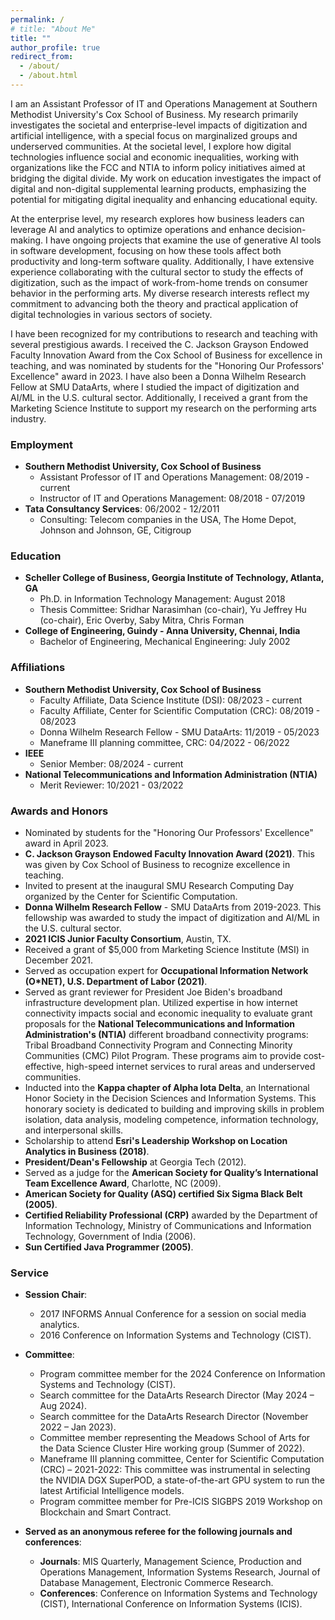```yaml
---
permalink: /
# title: "About Me"
title: ""
author_profile: true
redirect_from: 
  - /about/
  - /about.html
---
```


<!-- ![Profile Image](./images/DALL·E%202024-10-12%2022.58.27.png) -->
<!-- <img src="./images/DALL·E%202024-10-12%2022.58.27.png" alt="Profile Image" width="800" height="100"> -->
<!-- <img src="./images/DALL·E%202024-10-12%2022.58.27.png" alt="Profile Image" width="800" height="10px"> -->


I am an Assistant Professor of IT and Operations Management at Southern Methodist University's Cox School of Business. My research primarily investigates the societal and enterprise-level impacts of digitization and artificial intelligence, with a special focus on marginalized groups and underserved communities. At the societal level, I explore how digital technologies influence social and economic inequalities, working with organizations like the FCC and NTIA to inform policy initiatives aimed at bridging the digital divide. My work on education investigates the impact of digital and non-digital supplemental learning products, emphasizing the potential for mitigating digital inequality and enhancing educational equity.

At the enterprise level, my research explores how business leaders can leverage AI and analytics to optimize operations and enhance decision-making. I have ongoing projects that examine the use of generative AI tools in software development, focusing on how these tools affect both productivity and long-term software quality. Additionally, I have extensive experience collaborating with the cultural sector to study the effects of digitization, such as the impact of work-from-home trends on consumer behavior in the performing arts. My diverse research interests reflect my commitment to advancing both the theory and practical application of digital technologies in various sectors of society.

I have been recognized for my contributions to research and teaching with several prestigious awards. I received the C. Jackson Grayson Endowed Faculty Innovation Award from the Cox School of Business for excellence in teaching, and was nominated by students for the "Honoring Our Professors' Excellence" award in 2023. I have also been a Donna Wilhelm Research Fellow at SMU DataArts, where I studied the impact of digitization and AI/ML in the U.S. cultural sector. Additionally, I received a grant from the Marketing Science Institute to support my research on the performing arts industry.

### Employment
- **Southern Methodist University, Cox School of Business**  
  - Assistant Professor of IT and Operations Management: 08/2019 - current
  - Instructor of IT and Operations Management: 08/2018 - 07/2019
- **Tata Consultancy Services**: 06/2002 - 12/2011  
  - Consulting: Telecom companies in the USA, The Home Depot, Johnson and Johnson, GE, Citigroup

### Education
- **Scheller College of Business, Georgia Institute of Technology, Atlanta, GA**  
  - Ph.D. in Information Technology Management: August 2018  
  - Thesis Committee: Sridhar Narasimhan (co-chair), Yu Jeffrey Hu (co-chair), Eric Overby, Saby Mitra, Chris Forman
- **College of Engineering, Guindy - Anna University, Chennai, India**  
  - Bachelor of Engineering, Mechanical Engineering: July 2002

### Affiliations
- **Southern Methodist University, Cox School of Business**
  - Faculty Affiliate, Data Science Institute (DSI): 08/2023 - current
  - Faculty Affiliate, Center for Scientific Computation (CRC): 08/2019 - 08/2023
  - Donna Wilhelm Research Fellow - SMU DataArts: 11/2019 - 05/2023
  - Maneframe III planning committee, CRC: 04/2022 - 06/2022
- **IEEE**
  - Senior Member: 08/2024 - current
- **National Telecommunications and Information Administration (NTIA)**
  - Merit Reviewer: 10/2021 - 03/2022

### Awards and Honors
- Nominated by students for the "Honoring Our Professors' Excellence" award in April 2023.
- **C. Jackson Grayson Endowed Faculty Innovation Award (2021)**. This was given by Cox School of Business to recognize excellence in teaching.
- Invited to present at the inaugural SMU Research Computing Day organized by the Center for Scientific Computation.
- **Donna Wilhelm Research Fellow** - SMU DataArts from 2019-2023. This fellowship was awarded to study the impact of digitization and AI/ML in the U.S. cultural sector.
- **2021 ICIS Junior Faculty Consortium**, Austin, TX.
- Received a grant of $5,000 from Marketing Science Institute (MSI) in December 2021.
- Served as occupation expert for **Occupational Information Network (O*NET), U.S. Department of Labor (2021)**.
- Served as grant reviewer for President Joe Biden's broadband infrastructure development plan. Utilized expertise in how internet connectivity impacts social and economic inequality to evaluate grant proposals for the **National Telecommunications and Information Administration's (NTIA)** different broadband connectivity programs: Tribal Broadband Connectivity Program and Connecting Minority Communities (CMC) Pilot Program. These programs aim to provide cost-effective, high-speed internet services to rural areas and underserved communities.
- Inducted into the **Kappa chapter of Alpha Iota Delta**, an International Honor Society in the Decision Sciences and Information Systems. This honorary society is dedicated to building and improving skills in problem isolation, data analysis, modeling competence, information technology, and interpersonal skills.
- Scholarship to attend **Esri's Leadership Workshop on Location Analytics in Business (2018)**.
- **President/Dean's Fellowship** at Georgia Tech (2012).
- Served as a judge for the **American Society for Quality’s International Team Excellence Award**, Charlotte, NC (2009).
- **American Society for Quality (ASQ) certified Six Sigma Black Belt (2005)**.
- **Certified Reliability Professional (CRP)** awarded by the Department of Information Technology, Ministry of Communications and Information Technology, Government of India (2006).
- **Sun Certified Java Programmer (2005)**.

### Service
- **Session Chair**:
  - 2017 INFORMS Annual Conference for a session on social media analytics.
  - 2016 Conference on Information Systems and Technology (CIST).

- **Committee**:
  - Program committee member for the 2024 Conference on Information Systems and Technology (CIST).
  - Search committee for the DataArts Research Director (May 2024 – Aug 2024).
  - Search committee for the DataArts Research Director (November 2022 – Jan 2023).
  - Committee member representing the Meadows School of Arts for the Data Science Cluster Hire working group (Summer of 2022).
  - Maneframe III planning committee, Center for Scientific Computation (CRC) – 2021-2022: This committee was instrumental in selecting the NVIDIA DGX SuperPOD, a state-of-the-art GPU system to run the latest Artificial Intelligence models.
  - Program committee member for Pre-ICIS SIGBPS 2019 Workshop on Blockchain and Smart Contract.

- **Served as an anonymous referee for the following journals and conferences**:
  - **Journals**: MIS Quarterly, Management Science, Production and Operations Management, Information Systems Research, Journal of Database Management, Electronic Commerce Research.
  - **Conferences**: Conference on Information Systems and Technology (CIST), International Conference on Information Systems (ICIS).


<!-- Karthik Babu Nattamai Kannan is an Assistant Professor of IT and Operations Management at Southern Methodist University's Cox School of Business. His research primarily investigates the societal and enterprise-level impacts of digitization and artificial intelligence, with a special focus on marginalized groups and underserved communities. At the societal level, Karthik explores how digital technologies influence social and economic inequalities, working with organizations like the FCC and NTIA to inform policy initiatives aimed at bridging the digital divide. His work on education investigates the impact of digital and non-digital supplemental learning products, emphasizing the potential for mitigating digital inequality and enhancing educational equity.

At the enterprise level, Karthik's research explores how business leaders can leverage AI and analytics to optimize operations and enhance decision-making. He has ongoing projects that examine the use of generative AI tools in software development, focusing on how these tools affect both productivity and long-term software quality. Additionally, Karthik has extensive experience collaborating with the cultural sector to study the effects of digitization, such as the impact of work-from-home trends on consumer behavior in the performing arts. His diverse research interests reflect his commitment to advancing both the theory and practical application of digital technologies in various sectors of society.

Karthik has been recognized for his contributions to research and teaching with several prestigious awards. He received the C. Jackson Grayson Endowed Faculty Innovation Award from the Cox School of Business for excellence in teaching, and was nominated by students for the "Honoring Our Professors' Excellence" award in 2023. He has also been a Donna Wilhelm Research Fellow at SMU DataArts, where he studied the impact of digitization and AI/ML in the U.S. cultural sector. Additionally, Karthik received a grant from the Marketing Science Institute to support his research on the performing arts industry. -->

<!-- 
This is the front page of a website that is powered by the [Academic Pages template](https://github.com/academicpages/academicpages.github.io) and hosted on GitHub pages. [GitHub pages](https://pages.github.com) is a free service in which websites are built and hosted from code and data stored in a GitHub repository, automatically updating when a new commit is made to the respository. This template was forked from the [Minimal Mistakes Jekyll Theme](https://mmistakes.github.io/minimal-mistakes/) created by Michael Rose, and then extended to support the kinds of content that academics have: publications, talks, teaching, a portfolio, blog posts, and a dynamically-generated CV. You can fork [this repository](https://github.com/academicpages/academicpages.github.io) right now, modify the configuration and markdown files, add your own PDFs and other content, and have your own site for free, with no ads! An older version of this template powers my own personal website at [stuartgeiger.com](http://stuartgeiger.com), which uses [this Github repository](https://github.com/staeiou/staeiou.github.io).

A data-driven personal website
======
Like many other Jekyll-based GitHub Pages templates, Academic Pages makes you separate the website's content from its form. The content & metadata of your website are in structured markdown files, while various other files constitute the theme, specifying how to transform that content & metadata into HTML pages. You keep these various markdown (.md), YAML (.yml), HTML, and CSS files in a public GitHub repository. Each time you commit and push an update to the repository, the [GitHub pages](https://pages.github.com/) service creates static HTML pages based on these files, which are hosted on GitHub's servers free of charge.

Many of the features of dynamic content management systems (like Wordpress) can be achieved in this fashion, using a fraction of the computational resources and with far less vulnerability to hacking and DDoSing. You can also modify the theme to your heart's content without touching the content of your site. If you get to a point where you've broken something in Jekyll/HTML/CSS beyond repair, your markdown files describing your talks, publications, etc. are safe. You can rollback the changes or even delete the repository and start over -- just be sure to save the markdown files! Finally, you can also write scripts that process the structured data on the site, such as [this one](https://github.com/academicpages/academicpages.github.io/blob/master/talkmap.ipynb) that analyzes metadata in pages about talks to display [a map of every location you've given a talk](https://academicpages.github.io/talkmap.html).

Getting started
======
1. Register a GitHub account if you don't have one and confirm your e-mail (required!)
1. Fork [this repository](https://github.com/academicpages/academicpages.github.io) by clicking the "fork" button in the top right. 
1. Go to the repository's settings (rightmost item in the tabs that start with "Code", should be below "Unwatch"). Rename the repository "[your GitHub username].github.io", which will also be your website's URL.
1. Set site-wide configuration and create content & metadata (see below -- also see [this set of diffs](http://archive.is/3TPas) showing what files were changed to set up [an example site](https://getorg-testacct.github.io) for a user with the username "getorg-testacct")
1. Upload any files (like PDFs, .zip files, etc.) to the files/ directory. They will appear at https://[your GitHub username].github.io/files/example.pdf.  
1. Check status by going to the repository settings, in the "GitHub pages" section

Site-wide configuration
------
The main configuration file for the site is in the base directory in [_config.yml](https://github.com/academicpages/academicpages.github.io/blob/master/_config.yml), which defines the content in the sidebars and other site-wide features. You will need to replace the default variables with ones about yourself and your site's github repository. The configuration file for the top menu is in [_data/navigation.yml](https://github.com/academicpages/academicpages.github.io/blob/master/_data/navigation.yml). For example, if you don't have a portfolio or blog posts, you can remove those items from that navigation.yml file to remove them from the header. 

Create content & metadata
------
For site content, there is one markdown file for each type of content, which are stored in directories like _publications, _talks, _posts, _teaching, or _pages. For example, each talk is a markdown file in the [_talks directory](https://github.com/academicpages/academicpages.github.io/tree/master/_talks). At the top of each markdown file is structured data in YAML about the talk, which the theme will parse to do lots of cool stuff. The same structured data about a talk is used to generate the list of talks on the [Talks page](https://academicpages.github.io/talks), each [individual page](https://academicpages.github.io/talks/2012-03-01-talk-1) for specific talks, the talks section for the [CV page](https://academicpages.github.io/cv), and the [map of places you've given a talk](https://academicpages.github.io/talkmap.html) (if you run this [python file](https://github.com/academicpages/academicpages.github.io/blob/master/talkmap.py) or [Jupyter notebook](https://github.com/academicpages/academicpages.github.io/blob/master/talkmap.ipynb), which creates the HTML for the map based on the contents of the _talks directory).

**Markdown generator**

I have also created [a set of Jupyter notebooks](https://github.com/academicpages/academicpages.github.io/tree/master/markdown_generator
) that converts a CSV containing structured data about talks or presentations into individual markdown files that will be properly formatted for the Academic Pages template. The sample CSVs in that directory are the ones I used to create my own personal website at stuartgeiger.com. My usual workflow is that I keep a spreadsheet of my publications and talks, then run the code in these notebooks to generate the markdown files, then commit and push them to the GitHub repository.

How to edit your site's GitHub repository
------
Many people use a git client to create files on their local computer and then push them to GitHub's servers. If you are not familiar with git, you can directly edit these configuration and markdown files directly in the github.com interface. Navigate to a file (like [this one](https://github.com/academicpages/academicpages.github.io/blob/master/_talks/2012-03-01-talk-1.md) and click the pencil icon in the top right of the content preview (to the right of the "Raw | Blame | History" buttons). You can delete a file by clicking the trashcan icon to the right of the pencil icon. You can also create new files or upload files by navigating to a directory and clicking the "Create new file" or "Upload files" buttons. 

Example: editing a markdown file for a talk
![Editing a markdown file for a talk](/images/editing-talk.png)

For more info
------
More info about configuring Academic Pages can be found in [the guide](https://academicpages.github.io/markdown/). The [guides for the Minimal Mistakes theme](https://mmistakes.github.io/minimal-mistakes/docs/configuration/) (which this theme was forked from) might also be helpful.

 -->
